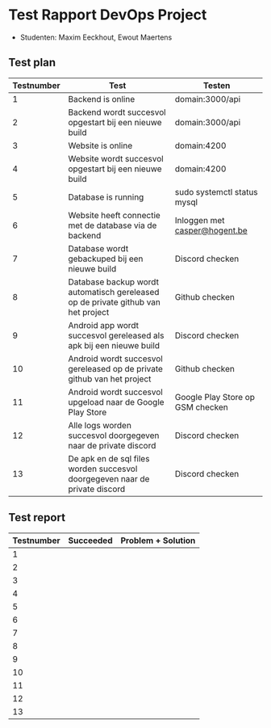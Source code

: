 # Test Rapport DevOps Project

- Studenten: Maxim Eeckhout, Ewout Maertens

## Test plan

| Testnumber | Test                                                         | Testen                           |
| ---------- | ------------------------------------------------------------ | -------------------------------- |
| 1          | Backend is online                                            | domain:3000/api                  |
| 2          | Backend wordt succesvol opgestart bij een nieuwe build       | domain:3000/api                  |
| 3          | Website is online                                            | domain:4200                      |
| 4          | Website wordt succesvol opgestart bij een nieuwe build       | domain:4200                      |
| 5          | Database is running                                          | sudo systemctl status mysql      |
| 6          | Website heeft connectie met de database via de backend       | Inloggen met casper@hogent.be    |
| 7          | Database wordt gebackuped bij een nieuwe build               | Discord checken                  |
| 8          | Database backup wordt automatisch gereleased op de private github van het project | Github checken                   |
| 9          | Android app wordt succesvol gereleased als apk bij een nieuwe build | Discord checken                  |
| 10         | Android wordt succesvol gereleased op de private github van het project | Github checken                   |
| 11         | Android wordt succesvol upgeload naar de Google Play Store   | Google Play Store op GSM checken |
| 12         | Alle logs worden succesvol doorgegeven naar de private discord | Discord checken                  |
| 13         | De apk en de sql files worden succesvol doorgegeven naar de private discord | Discord checken                  |



## Test report

| Testnumber | Succeeded | Problem + Solution |
| ---------- | :-------- | ------------------ |
| 1          |           |                    |
| 2          |           |                    |
| 3          |           |                    |
| 4          |           |                    |
| 5          |           |                    |
| 6          |           |                    |
| 7          |           |                    |
| 8          |           |                    |
| 9          |           |                    |
| 10         |           |                    |
| 11         |           |                    |
| 12         |           |                    |
| 13         |           |                    |
